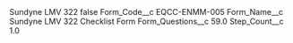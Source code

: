 <?xml version="1.0" encoding="UTF-8"?>
<CustomMetadata xmlns="http://soap.sforce.com/2006/04/metadata" xmlns:xsi="http://www.w3.org/2001/XMLSchema-instance" xmlns:xsd="http://www.w3.org/2001/XMLSchema">
    <label>Sundyne LMV 322</label>
    <protected>false</protected>
    <values>
        <field>Form_Code__c</field>
        <value xsi:type="xsd:string">EQCC-ENMM-005</value>
    </values>
    <values>
        <field>Form_Name__c</field>
        <value xsi:type="xsd:string">Sundyne LMV 322 Checklist Form</value>
    </values>
    <values>
        <field>Form_Questions__c</field>
        <value xsi:type="xsd:double">59.0</value>
    </values>
    <values>
        <field>Step_Count__c</field>
        <value xsi:type="xsd:double">1.0</value>
    </values>
</CustomMetadata>
